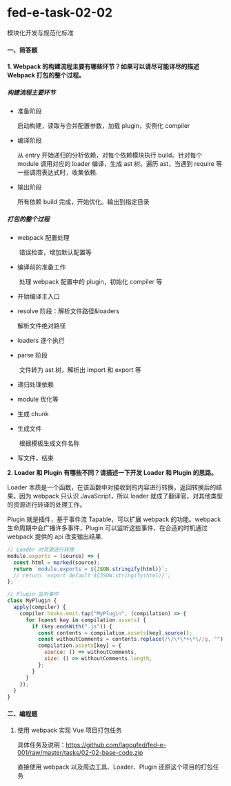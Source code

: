 # fed-e-task-02-02

模块化开发与规范化标准

#### 一、简答题

**1. Webpack 的构建流程主要有哪些环节？如果可以请尽可能详尽的描述 Webpack 打包的整个过程。**

##### 构建流程主要环节

- 准备阶段

  启动构建，读取与合并配置参数，加载 plugin，实例化 compiler

- 编译阶段

  从 entry 开始递归的分析依赖，对每个依赖模块执行 build。针对每个 module 调用对应的 loader 编译，生成 ast 树。遍历 ast，当遇到 require 等一些调用表达式时，收集依赖.

- 输出阶段

  所有依赖 build 完成，开始优化。输出到指定目录

##### 打包的整个过程

- webpack 配置处理

  ​ 错误检查，增加默认配置等

- 编译前的准备工作

  ​ 处理 webpack 配置中的 plugin，初始化 compiler 等

- 开始编译主入口

- resolve 阶段：解析文件路径&loaders

  解析文件绝对路径

- loaders 逐个执行

- parse 阶段

  ​ 文件转为 ast 树，解析出 import 和 export 等

- 递归处理依赖

- module 优化等

- 生成 chunk

- 生成文件

  ​ 根据模板生成文件名称

- 写文件，结束

**2. Loader 和 Plugin 有哪些不同？请描述一下开发 Loader 和 Plugin 的思路。**

Loader 本质是一个函数，在该函数中对接收到的内容进行转换，返回转换后的结果。因为 webpack 只认识 JavaScript，所以 loader 就成了翻译官，对其他类型的资源进行转译的处理工作。

Plugin 就是插件，基于事件流 Tapable，可以扩展 webpack 的功能。webpack 生命周期中会广播许多事件，Plugin 可以监听这些事件，在合适的时机通过 webpack 提供的 api 改变输出结果.

```javascript
// Loader 对资源进行转换
module.exports = (source) => {
  const html = marked(source);
  return `module.exports = ${JSON.stringify(html)}`;
  // return `export default ${JSON.stringify(html)}`;
};
```

```javascript
// Plugin 监听事件
class MyPlugin {
  apply(compiler) {
    compiler.hooks.emit.tap("MyPlugin", (compilation) => {
      for (const key in compilation.assets) {
        if (key.endsWith(".js")) {
          const contents = compilation.assets[key].source();
          const withoutComments = contents.replace(/\/\*\*+\*\//g, "");
          compilation.assets[key] = {
            source: () => withoutComments,
            size: () => withoutComments.length,
          };
        }
      }
    });
  }
}
```

#### 二、编程题

1. 使用 webpack 实现 Vue 项目打包任务

   具体任务及说明：https://github.com/lagoufed/fed-e-001/raw/master/tasks/02-02-base-code.zip

   直接使用 webpack 以及周边工具、Loader、Plugin 还原这个项目的打包任务

